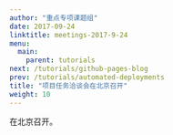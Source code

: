 ```yaml
---
author: "重点专项课题组"
date: 2017-09-24
linktitle: meetings-2017-9-24
menu:
  main:
    parent: tutorials
next: /tutorials/github-pages-blog
prev: /tutorials/automated-deployments
title: "项目任务洽谈会在北京召开"
weight: 10
---
```


在北京召开。